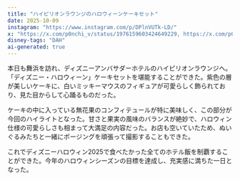 ```yaml
---
title: "ハイピリオンラウンジのハロウィーンケーキセット"
date: 2025-10-09
instagram: "https://www.instagram.com/p/DPlnVUTk-LD/"
x: "https://x.com/p0nchi_v/status/1976159603424649229, https://x.com/p0nchi_v/status/1976164966689562842"
disney-tags: "DAH"
ai-generated: true
---
```


本日も舞浜を訪れ、ディズニーアンバサダーホテルのハイピリオンラウンジへ。「ディズニー・ハロウィーン」ケーキセットを堪能することができた。紫色の層が美しいケーキに、白いミッキーマウスのフィギュアが可愛らしく飾られており、見た目からして心踊るものだった。

ケーキの中に入っている無花果のコンフィテュールが特に美味しく、この部分が今回のハイライトとなった。甘さと果実の風味のバランスが絶妙で、ハロウィン仕様の可愛らしさも相まって大満足の内容だった。お店も空いていたため、ぬいぐるみたちと一緒にポージングを頑張って撮影することもできた。

これでディズニーハロウィン2025で食べたかった全てのホテル飯を制覇することができた。今年のハロウィンシーズンの目標を達成し、充実感に満ちた一日となった。
